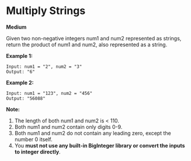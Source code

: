 # Multiply Strings
**Medium**

Given two non-negative integers num1 and num2 represented as strings, return the product of num1 and num2, also represented as a string.

**Example 1:**
```
Input: num1 = "2", num2 = "3"
Output: "6"
```
**Example 2:**
```
Input: num1 = "123", num2 = "456"
Output: "56088"
```
**Note:**

1. The length of both num1 and num2 is < 110.
1. Both num1 and num2 contain only digits 0-9.
1. Both num1 and num2 do not contain any leading zero, except the number 0 itself.
1. You **must not use any built-in BigInteger library or convert the inputs to integer directly**.